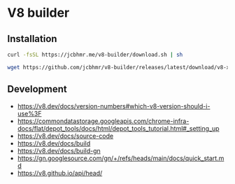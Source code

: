 # V8 builder

## Installation

```sh
curl -fsSL https://jcbhmr.me/v8-builder/download.sh | sh
```

```sh
wget https://github.com/jcbhmr/v8-builder/releases/latest/download/v8-x86_64-windows-msvc.zip
```

## Development

- https://v8.dev/docs/version-numbers#which-v8-version-should-i-use%3F
- https://commondatastorage.googleapis.com/chrome-infra-docs/flat/depot_tools/docs/html/depot_tools_tutorial.html#_setting_up
- https://v8.dev/docs/source-code
- https://v8.dev/docs/build
- https://v8.dev/docs/build-gn
- https://gn.googlesource.com/gn/+/refs/heads/main/docs/quick_start.md
- https://v8.github.io/api/head/
